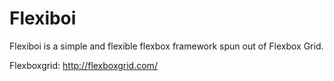 Flexiboi
===========

Flexiboi is a simple and flexible flexbox framework spun out of Flexbox Grid.


Flexboxgrid:
http://flexboxgrid.com/


